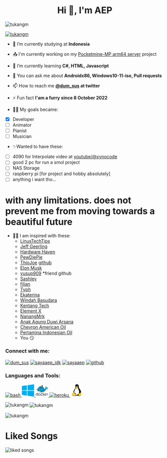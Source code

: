 <h1 align="center">Hi 👋, I'm AEP</h1>
<p align="left"> <img src="https://komarev.com/ghpvc/?username=tukangm&label=Profile%20views&color=0e75b6&style=flat" alt="tukangm" /> </p>

<p align="left"> <a href="https://github.com/ryo-ma/github-profile-trophy"><img src="https://github-profile-trophy.vercel.app/?username=tukangm" alt="tukangm" /></a> </p>

- 🔭 I’m currently studying at **Indonesia**

- 📤 I'm currently working on my [Pocketmine-MP arm64 server](https://github.com/TukangM/Pocketmine-MP-aarch64) project

- 🌱 I’m currently learning **C#, HTML, Javascript**

- 💬 You can ask me about **Androidx86, Windows10-11-iso, Pull requests**

- 📫 How to reach me **[@dum_sus](https://twitter.com/dum_sus) at twitter**

- ⚡ Fun fact **I'am a furry since 8 October 2022**

- 👨‍🎓 My goals became:
 - [X] Developer
 - [ ] Animator
 - [ ] Pianist
 - [ ] Musician
- ✨Wanted to have these:
 - [ ] 4090 for Interpolate video at [youtube/@xynocode](https://youtube.com/@xynocode)
 - [ ] good 2 pc for run a smol project
 - [ ] NAS Storage
 - [ ] raspberry pi [for project and hobby absolutely]
 - [ ] anything i want tho...
# with any limitations. does not prevent me from moving towards a beautiful future
- 👨‍🦽 I am inspired with these:
  - [LinusTechTips](https://www.youtube.com/@linustechtips)
  - [Jeff Geerling](https://www.youtube.com/@JeffGeerling)
  - [Hardware Haven](https://www.youtube.com/@HardwareHaven)
  - [PewDiePie](https://www.youtube.com/@PewDiePie)
  - [ThioJoe](https://www.youtube.com/@ThioJoe) [github](https://github.com/ThioJoe)
  - [Elon Musk](https://twitter.com/elonmusk)
  - [yusup909](https://www.youtube.com/@YUSUP909) *friend github
  - [Sashley](https://www.youtube.com/@sashley)
  - [filian](https://www.youtube.com/@filianIsLost)
  - [Typh](https://www.youtube.com/channel/UCdARcqAEmGmU9ppAx8KHiVQ)
  - [Ekaterina](https://www.youtube.com/@ekatmagic)
  - [Windah Basudara](https://www.youtube.com/@WindahBasudara)
  - [Kentang Tech](https://www.youtube.com/@KentangTech_official)
  - [Element X](https://www.youtube.com/@ElementX)
  - [NanangMrk](https://www.youtube.com/@NanangMrk)
  - [Anak Agung Duwi Arsana](https://www.youtube.com/@AnakAgungDuwiArsana)
  - [Chevron American Oil](https://indonesia.chevron.com/)
  - [Pertamina Indonesian Oil](https://www.instagram.com/phr.pertamina/)
  - You 😏

<h3 align="left">Connect with me:</h3>
<p align="left">
<a href="https://twitter.com/dum_sus" target="blank"><img align="center" src="https://raw.githubusercontent.com/rahuldkjain/github-profile-readme-generator/master/src/images/icons/Social/twitter.svg" alt="dum_sus" height="30" width="40" /></a>
<a href="https://instagram.com/sayaaep_idk" target="blank"><img align="center" src="https://raw.githubusercontent.com/rahuldkjain/github-profile-readme-generator/master/src/images/icons/Social/instagram.svg" alt="sayaaep_idk" height="30" width="40" /></a>
<a href="https://www.youtube.com/c/sayaaep" target="blank"><img align="center" src="https://raw.githubusercontent.com/rahuldkjain/github-profile-readme-generator/master/src/images/icons/Social/youtube.svg" alt="sayaaep" height="30" width="40" /></a>
<a href="https://github.com/TukangM" target="blank"><img align="center" src="https://raw.githubusercontent.com/rahuldkjain/github-profile-readme-generator/master/src/images/icons/Social/github.svg" alt="github" height="30" width="40" /></a>
</p>

<h3 align="left">Languages and Tools:</h3>
<p align="left"> <a href="https://www.gnu.org/software/bash/" target="_blank" rel="noreferrer"> <img src="https://www.vectorlogo.zone/logos/gnu_bash/gnu_bash-icon.svg" alt="bash" width="40" height="40"/> </a> <a href="https://windows.com" target="_blank" rel="noreferrer"> <img src="https://raw.githubusercontent.com/devicons/devicon/55609aa5bd817ff167afce0d965585c92040787a/icons/windows8/windows8-original.svg" alt="bash" width="40" height="40"/> </a> <a href="https://www.docker.com/" target="_blank" rel="noreferrer"> <img src="https://raw.githubusercontent.com/devicons/devicon/master/icons/docker/docker-original-wordmark.svg" alt="docker" width="40" height="40"/> </a> <a href="https://heroku.com" target="_blank" rel="noreferrer"> <img src="https://www.vectorlogo.zone/logos/heroku/heroku-icon.svg" alt="heroku" width="40" height="40"/> </a> <a href="https://www.linux.org/" target="_blank" rel="noreferrer"> <img src="https://raw.githubusercontent.com/devicons/devicon/master/icons/linux/linux-original.svg" alt="linux" width="40" height="40"/> </a> </p>

<p><img align="left" src="https://github-readme-stats.vercel.app/api/top-langs?username=tukangm&show_icons=true&locale=en&layout=compact" alt="tukangm" /></p>

<p>&nbsp;<img align="center" src="https://github-readme-stats.vercel.app/api?username=tukangm&show_icons=true&locale=en" alt="tukangm" /></p>

<p><img align="center" src="https://github-readme-streak-stats.herokuapp.com/?user=tukangm&" alt="tukangm" /></p>

# Liked Songs
![liked songs](https://github.com/TukangM/TukangM/assets/91467886/945ca0e7-299a-4dfc-a095-c32149b4efed)
